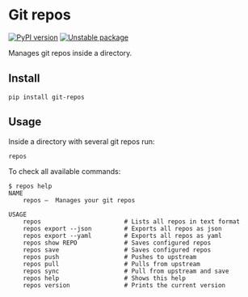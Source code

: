 # Git repos

[![PyPI version](https://badge.fury.io/py/git-repos.svg)](https://badge.fury.io/py/git-repos)
[![Unstable package](https://img.shields.io/badge/_Unstable_package_-_This_code_is_a_work_in_progress_-red)](https://semver.org)


Manages git repos inside a directory.


## Install

    pip install git-repos


## Usage

Inside a directory with several git repos run:

    repos

To check all available commands:

```
$ repos help
NAME
    repos —  Manages your git repos

USAGE
    repos                       # Lists all repos in text format
    repos export --json         # Exports all repos as json
    repos export --yaml         # Exports all repos as yaml
    repos show REPO             # Saves configured repos
    repos save                  # Saves configured repos
    repos push                  # Pushes to upstream
    repos pull                  # Pulls from upstream
    repos sync                  # Pull from upstream and save
    repos help                  # Shows this help
    repos version               # Prints the current version
```
